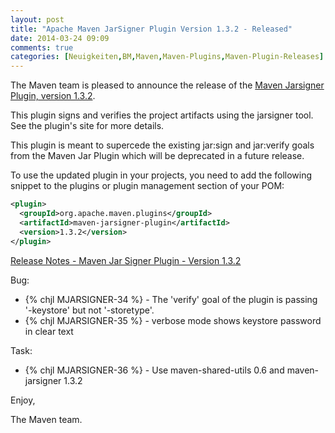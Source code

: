 ```yaml
---
layout: post
title: "Apache Maven JarSigner Plugin Version 1.3.2 - Released"
date: 2014-03-24 09:09
comments: true
categories: [Neuigkeiten,BM,Maven,Maven-Plugins,Maven-Plugin-Releases]
---
```

The Maven team is pleased to announce the release of the 
[Maven Jarsigner Plugin, version 1.3.2](http://maven.apache.org/plugins/maven-jarsigner-plugin/).

This plugin signs and verifies the project artifacts using the jarsigner
tool. See the plugin's site for more details.

This plugin is meant to supercede the existing jar:sign and
jar:verify goals from the Maven Jar Plugin which will be deprecated
in a future release.

To use the updated plugin in your projects, you need to add the 
following snippet to the plugins or plugin management section of your POM:


``` xml
<plugin>
  <groupId>org.apache.maven.plugins</groupId>
  <artifactId>maven-jarsigner-plugin</artifactId>
  <version>1.3.2</version>
</plugin>
``` 

<!-- more -->

[Release Notes - Maven Jar Signer Plugin - Version 1.3.2](http://jira.codehaus.org/secure/ReleaseNote.jspa?projectId=11990&version=19865)

Bug:

 * {% chjl MJARSIGNER-34 %} - The 'verify' goal of the plugin is passing '-keystore' but not '-storetype'.
 * {% chjl MJARSIGNER-35 %} - verbose mode shows keystore password in clear text

Task:

 * {% chjl MJARSIGNER-36 %} - Use maven-shared-utils 0.6 and maven-jarsigner 1.3.2

Enjoy,

The Maven team.
